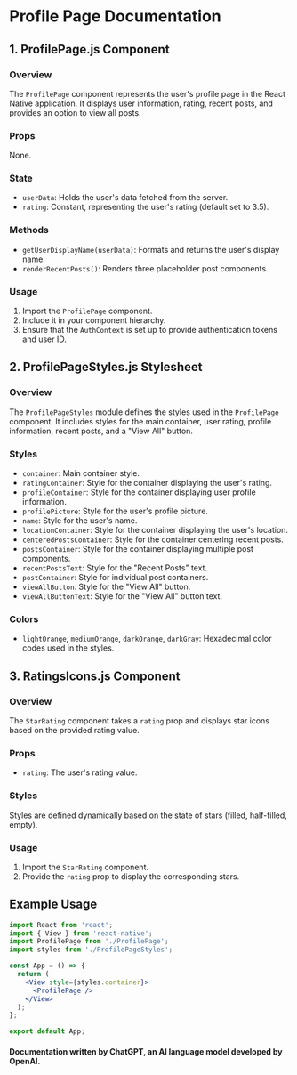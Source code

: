 # Profile Page Documentation

## 1. ProfilePage.js Component

### Overview
The `ProfilePage` component represents the user's profile page in the React Native application. It displays user information, rating, recent posts, and provides an option to view all posts.

### Props
None.

### State
- `userData`: Holds the user's data fetched from the server.
- `rating`: Constant, representing the user's rating (default set to 3.5).

### Methods
- `getUserDisplayName(userData)`: Formats and returns the user's display name.
- `renderRecentPosts()`: Renders three placeholder post components.

### Usage
1. Import the `ProfilePage` component.
2. Include it in your component hierarchy.
3. Ensure that the `AuthContext` is set up to provide authentication tokens and user ID.

## 2. ProfilePageStyles.js Stylesheet

### Overview
The `ProfilePageStyles` module defines the styles used in the `ProfilePage` component. It includes styles for the main container, user rating, profile information, recent posts, and a "View All" button.

### Styles
- `container`: Main container style.
- `ratingContainer`: Style for the container displaying the user's rating.
- `profileContainer`: Style for the container displaying user profile information.
- `profilePicture`: Style for the user's profile picture.
- `name`: Style for the user's name.
- `locationContainer`: Style for the container displaying the user's location.
- `centeredPostsContainer`: Style for the container centering recent posts.
- `postsContainer`: Style for the container displaying multiple post components.
- `recentPostsText`: Style for the "Recent Posts" text.
- `postContainer`: Style for individual post containers.
- `viewAllButton`: Style for the "View All" button.
- `viewAllButtonText`: Style for the "View All" button text.

### Colors
- `lightOrange`, `mediumOrange`, `darkOrange`, `darkGray`: Hexadecimal color codes used in the styles.

## 3. RatingsIcons.js Component

### Overview
The `StarRating` component takes a `rating` prop and displays star icons based on the provided rating value.

### Props
- `rating`: The user's rating value.

### Styles
Styles are defined dynamically based on the state of stars (filled, half-filled, empty).

### Usage
1. Import the `StarRating` component.
2. Provide the `rating` prop to display the corresponding stars.

## Example Usage
```jsx
import React from 'react';
import { View } from 'react-native';
import ProfilePage from './ProfilePage';
import styles from './ProfilePageStyles';

const App = () => {
  return (
    <View style={styles.container}>
      <ProfilePage />
    </View>
  );
};

export default App;
```

#### Documentation written by ChatGPT, an AI language model developed by OpenAI.
